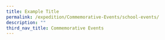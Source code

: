 ```yaml
---
title: Example Title
permalink: /expedition/Commemorative-Events/school-events/
description: ""
third_nav_title: Commemorative Events
---
```


